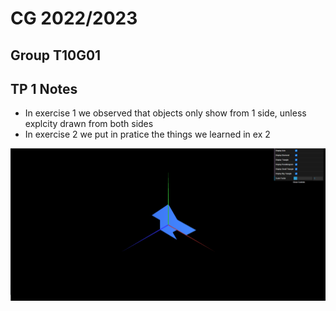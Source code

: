 # CG 2022/2023

## Group T10G01

## TP 1 Notes


- In exercise 1 we observed that objects only show from 1 side, unless explcity drawn from both sides
- In exercise 2 we put in pratice the things we learned in ex 2

![Screenshot 1](screenshots/cg-t10g01-tp1-1.png)
